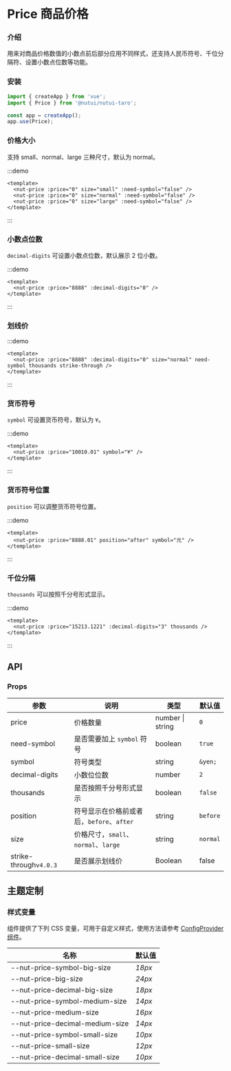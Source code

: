 # Price 商品价格

### 介绍

用来对商品价格数值的小数点前后部分应用不同样式，还支持人民币符号、千位分隔符、设置小数点位数等功能。

### 安装

```js
import { createApp } from 'vue';
import { Price } from '@nutui/nutui-taro';

const app = createApp();
app.use(Price);
```

### 价格大小

支持 small、normal、large 三种尺寸，默认为 normal。

:::demo

```vue
<template>
  <nut-price :price="0" size="small" :need-symbol="false" />
  <nut-price :price="0" size="normal" :need-symbol="false" />
  <nut-price :price="0" size="large" :need-symbol="false" />
</template>
```

:::

### 小数点位数

`decimal-digits` 可设置小数点位数，默认展示 2 位小数。

:::demo

```vue
<template>
  <nut-price :price="8888" :decimal-digits="0" />
</template>
```

:::

### 划线价

:::demo

```vue
<template>
  <nut-price :price="8888" :decimal-digits="0" size="normal" need-symbol thousands strike-through />
</template>
```

:::

### 货币符号

`symbol` 可设置货币符号，默认为 `¥`。

:::demo

```vue
<template>
  <nut-price :price="10010.01" symbol="¥" />
</template>
```

:::

### 货币符号位置

`position` 可以调整货币符号位置。

:::demo

```vue
<template>
  <nut-price :price="8888.01" position="after" symbol="元" />
</template>
```

:::

### 千位分隔

`thousands` 可以按照千分号形式显示。

:::demo

```vue
<template>
  <nut-price :price="15213.1221" :decimal-digits="3" thousands />
</template>
```

:::

## API

### Props

| 参数 | 说明 | 类型 | 默认值 |
| --- | --- | --- | --- |
| price | 价格数量 | number \| string | `0` |
| need-symbol | 是否需要加上 `symbol` 符号 | boolean | `true` |
| symbol | 符号类型 | string | `&yen;` |
| decimal-digits | 小数位位数 | number | `2` |
| thousands | 是否按照千分号形式显示 | boolean | `false` |
| position | 符号显示在价格前或者后，`before`、`after` | string | `before` |
| size | 价格尺寸，`small`、`normal`、`large` | string | `normal` |
| strike-through`v4.0.3` | 是否展示划线价 | Boolean | false |

## 主题定制

### 样式变量

组件提供了下列 CSS 变量，可用于自定义样式，使用方法请参考 [ConfigProvider 组件](#/zh-CN/component/configprovider)。

| 名称 | 默认值 |
| --- | --- |
| --nut-price-symbol-big-size | _18px_ |
| --nut-price-big-size | _24px_ |
| --nut-price-decimal-big-size | _18px_ |
| --nut-price-symbol-medium-size | _14px_ |
| --nut-price-medium-size | _16px_ |
| --nut-price-decimal-medium-size | _14px_ |
| --nut-price-symbol-small-size | _10px_ |
| --nut-price-small-size | _12px_ |
| --nut-price-decimal-small-size | _10px_ |
